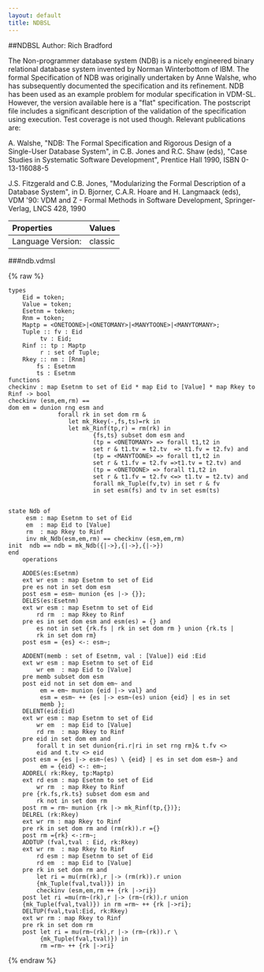 ```yaml
---
layout: default
title: NDBSL
---
```


##NDBSL
Author: Rich Bradford


The Non-programmer database system (NDB) is a nicely engineered binary 
relational database system invented by Norman Winterbottom of IBM. The 
formal Specification of NDB was originally undertaken by Anne Walshe, 
who has subsequently documented the specification and its refinement. 
NDB has been used as an example problem for modular specification in 
VDM-SL. However, the version available here is a "flat" specification. 
The postscript file includes a significant description of the validation 
of the specification using execution. Test coverage is not used though. 
Relevant publications are: 

A. Walshe, "NDB: The Formal Specification and Rigorous Design of a 
Single-User Database System", in C.B. Jones and R.C. Shaw (eds), 
"Case Studies in Systematic Software Development", Prentice Hall 
1990, ISBN 0-13-116088-5 

J.S. Fitzgerald and C.B. Jones, "Modularizing the Formal Description 
of a Database System", in D. Bjorner, C.A.R. Hoare and H. Langmaack 
(eds), VDM '90: VDM and Z - Formal Methods in Software Development, 
Springer-Verlag, LNCS 428, 1990 

| Properties | Values          |
| :------------ | :---------- |
|Language Version:| classic|


###ndb.vdmsl

{% raw %}
~~~
types
	Eid = token;	Value = token; 	Esetnm = token;	Rnm = token;
	Maptp = <ONETOONE>|<ONETOMANY>|<MANYTOONE>|<MANYTOMANY>;
	Tuple :: fv : Eid		 tv : Eid;
	Rinf :: tp : Maptp		 r : set of Tuple;
	Rkey :: nm : [Rnm]		fs : Esetnm		ts : Esetnm
functions
checkinv : map Esetnm to set of Eid * map Eid to [Value] * map Rkey toRinf -> boolcheckinv (esm,em,rm) ==dom em = dunion rng esm and              forall rk in set dom rm &                 let mk_Rkey(-,fs,ts)=rk in                 let mk_Rinf(tp,r) = rm(rk) in                        {fs,ts} subset dom esm and                        (tp = <ONETOMANY> => forall t1,t2 in                        set r & t1.tv = t2.tv  => t1.fv = t2.fv) and                        (tp = <MANYTOONE> => forall t1,t2 in                        set r & t1.fv = t2.fv =>t1.tv = t2.tv) and                        (tp = <ONETOONE> => forall t1,t2 in                        set r & t1.fv = t2.fv <=> t1.tv = t2.tv) and                        forall mk_Tuple(fv,tv) in set r & fv                        in set esm(fs) and tv in set esm(ts)


state Ndb of
	 esm : map Esetnm to set of Eid	 em  : map Eid to [Value]	 rm  : map Rkey to Rinf
	 inv mk_Ndb(esm,em,rm) == checkinv (esm,em,rm)
init  ndb == ndb = mk_Ndb({|->},{|->},{|->})end
	operations

	ADDES(es:Esetnm)	ext wr esm : map Esetnm to set of Eid	pre es not in set dom esm	post esm = esm~ munion {es |-> {}};
	DELES(es:Esetnm)	ext wr esm : map Esetnm to set of Eid	    rd rm  : map Rkey to Rinf	pre es in set dom esm and esm(es) = {} and	    es not in set {rk.fs | rk in set dom rm } union {rk.ts |	    rk in set dom rm}	post esm = {es} <-: esm~;

	ADDENT(memb : set of Esetnm, val : [Value]) eid :Eid	ext wr esm : map Esetnm to set of Eid	    wr em  : map Eid to [Value]	pre memb subset dom esm	post eid not in set dom em~ and	     em = em~ munion {eid |-> val} and	     esm = esm~ ++ {es |-> esm~(es) union {eid} | es in set	     memb };
	DELENT(eid:Eid)	ext wr esm : map Esetnm to set of Eid	    wr em  : map Eid to [Value]	    rd rm  : map Rkey to Rinf	pre eid in set dom em and	    forall t in set dunion{ri.r|ri in set rng rm}& t.fv <>	    eid and t.tv <> eid	post esm = {es |-> esm~(es) \ {eid} | es in set dom esm~} and	     em = {eid} <-: em~;
	ADDREL( rk:Rkey, tp:Maptp)	ext rd esm : map Esetnm to set of Eid	    wr rm  : map Rkey to Rinf	pre {rk.fs,rk.ts} subset dom esm and	    rk not in set dom rm	post rm = rm~ munion {rk |-> mk_Rinf(tp,{})};
	DELREL (rk:Rkey)	ext wr rm : map Rkey to Rinf	pre rk in set dom rm and (rm(rk)).r ={}	post rm ={rk} <-:rm~;
	ADDTUP (fval,tval : Eid, rk:Rkey)	ext wr rm  : map Rkey to Rinf	    rd esm : map Esetnm to set of Eid         rd em  : map Eid to [Value]	pre rk in set dom rm and 	    let ri = mu(rm(rk),r |-> (rm(rk)).r union	    {mk_Tuple(fval,tval)}) in		checkinv (esm,em,rm ++ {rk |->ri})	post let ri =mu(rm~(rk),r |-> (rm~(rk)).r union	{mk_Tuple(fval,tval)}) in rm =rm~ ++ {rk |->ri};
	DELTUP(fval,tval:Eid, rk:Rkey)	ext wr rm : map Rkey to Rinf	pre rk in set dom rm	post let ri = mu(rm~(rk),r |-> (rm~(rk)).r \	     {mk_Tuple(fval,tval)}) in	     rm =rm~ ++ {rk |->ri}
~~~
{% endraw %}

